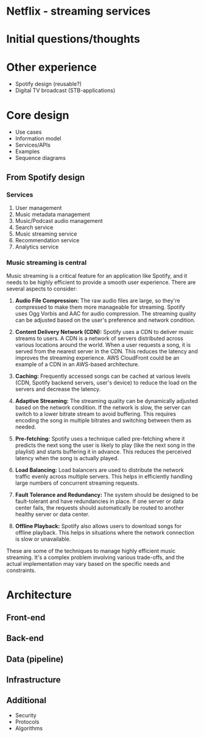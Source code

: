 # Netflix - streaming services

# Initial questions/thoughts

# Other experience

- Spotify design (reusable?)
- Digital TV broadcast (STB-applications)

# Core design

- Use cases
- Information model
- Services/APIs
- Examples
- Sequence diagrams

## From Spotify design

### Services

1. User management
2. Music metadata management
3. Music/Podcast audio management
4. Search service
5. Music streaming service
6. Recommendation service
7. Analytics service

### Music streaming is central

Music streaming is a critical feature for an application like Spotify, and it needs to be highly efficient to provide a smooth user experience. There are several aspects to consider:

1. **Audio File Compression:** The raw audio files are large, so they're compressed to make them more manageable for streaming. Spotify uses Ogg Vorbis and AAC for audio compression. The streaming quality can be adjusted based on the user's preference and network condition.

2. **Content Delivery Network (CDN):** Spotify uses a CDN to deliver music streams to users. A CDN is a network of servers distributed across various locations around the world. When a user requests a song, it is served from the nearest server in the CDN. This reduces the latency and improves the streaming experience. AWS CloudFront could be an example of a CDN in an AWS-based architecture.

3. **Caching:** Frequently accessed songs can be cached at various levels (CDN, Spotify backend servers, user's device) to reduce the load on the servers and decrease the latency.

4. **Adaptive Streaming:** The streaming quality can be dynamically adjusted based on the network condition. If the network is slow, the server can switch to a lower bitrate stream to avoid buffering. This requires encoding the song in multiple bitrates and switching between them as needed.

5. **Pre-fetching:** Spotify uses a technique called pre-fetching where it predicts the next song the user is likely to play (like the next song in the playlist) and starts buffering it in advance. This reduces the perceived latency when the song is actually played.

6. **Load Balancing:** Load balancers are used to distribute the network traffic evenly across multiple servers. This helps in efficiently handling large numbers of concurrent streaming requests.

7. **Fault Tolerance and Redundancy:** The system should be designed to be fault-tolerant and have redundancies in place. If one server or data center fails, the requests should automatically be routed to another healthy server or data center.

8. **Offline Playback:** Spotify also allows users to download songs for offline playback. This helps in situations where the network connection is slow or unavailable.

These are some of the techniques to manage highly efficient music streaming. It's a complex problem involving various trade-offs, and the actual implementation may vary based on the specific needs and constraints.

# Architecture

## Front-end

## Back-end

## Data (pipeline)

## Infrastructure

## Additional

- Security
- Protocols
- Algorithms
